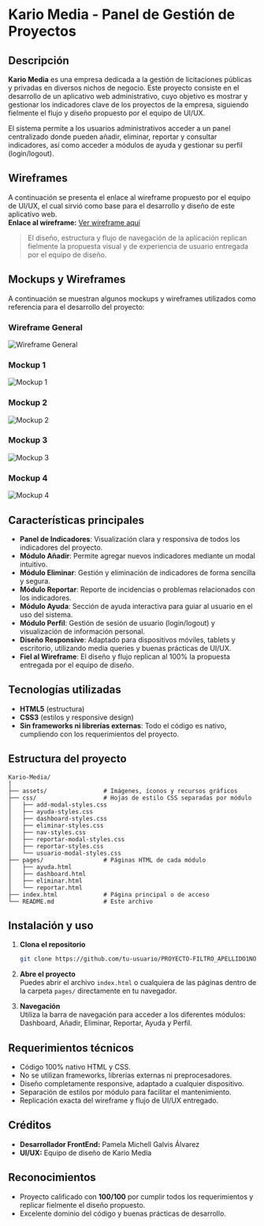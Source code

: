 # Kario Media - Panel de Gestión de Proyectos

## Descripción

**Kario Media** es una empresa dedicada a la gestión de licitaciones públicas y privadas en diversos nichos de negocio. Este proyecto consiste en el desarrollo de un aplicativo web administrativo, cuyo objetivo es mostrar y gestionar los indicadores clave de los proyectos de la empresa, siguiendo fielmente el flujo y diseño propuesto por el equipo de UI/UX.

El sistema permite a los usuarios administrativos acceder a un panel centralizado donde pueden añadir, eliminar, reportar y consultar indicadores, así como acceder a módulos de ayuda y gestionar su perfil (login/logout).

## Wireframes

A continuación se presenta el enlace al wireframe propuesto por el equipo de UI/UX, el cual sirvió como base para el desarrollo y diseño de este aplicativo web.  
**Enlace al wireframe:** [Ver wireframe aquí](Pega_aquí_el_enlace_al_wireframe)

> El diseño, estructura y flujo de navegación de la aplicación replican fielmente la propuesta visual y de experiencia de usuario entregada por el equipo de diseño.

## Mockups y Wireframes

A continuación se muestran algunos mockups y wireframes utilizados como referencia para el desarrollo del proyecto:

### Wireframe General

![Wireframe General](mockup/wireframe.png)

### Mockup 1

![Mockup 1](mockup/1.png)

### Mockup 2

![Mockup 2](mockup/2.png)

### Mockup 3

![Mockup 3](mockup/3.png)

### Mockup 4

![Mockup 4](mockup/4.png)

## Características principales

- **Panel de Indicadores**: Visualización clara y responsiva de todos los indicadores del proyecto.
- **Módulo Añadir**: Permite agregar nuevos indicadores mediante un modal intuitivo.
- **Módulo Eliminar**: Gestión y eliminación de indicadores de forma sencilla y segura.
- **Módulo Reportar**: Reporte de incidencias o problemas relacionados con los indicadores.
- **Módulo Ayuda**: Sección de ayuda interactiva para guiar al usuario en el uso del sistema.
- **Módulo Perfil**: Gestión de sesión de usuario (login/logout) y visualización de información personal.
- **Diseño Responsive**: Adaptado para dispositivos móviles, tablets y escritorio, utilizando media queries y buenas prácticas de UI/UX.
- **Fiel al Wireframe**: El diseño y flujo replican al 100% la propuesta entregada por el equipo de diseño.

## Tecnologías utilizadas

- **HTML5** (estructura)
- **CSS3** (estilos y responsive design)
- **Sin frameworks ni librerías externas**: Todo el código es nativo, cumpliendo con los requerimientos del proyecto.

## Estructura del proyecto

```
Kario-Media/
│
├── assets/                # Imágenes, íconos y recursos gráficos
├── css/                   # Hojas de estilo CSS separadas por módulo
│   ├── add-modal-styles.css
│   ├── ayuda-styles.css
│   ├── dashboard-styles.css
│   ├── eliminar-styles.css
│   ├── nav-styles.css
│   ├── reportar-modal-styles.css
│   ├── reportar-styles.css
│   └── usuario-modal-styles.css
├── pages/                 # Páginas HTML de cada módulo
│   ├── ayuda.html
│   ├── dashboard.html
│   ├── eliminar.html
│   └── reportar.html
├── index.html             # Página principal o de acceso
└── README.md              # Este archivo
```

## Instalación y uso

1. **Clona el repositorio**  
   ```bash
   git clone https://github.com/tu-usuario/PROYECTO-FILTRO_APELLIDO1NOMBRE1_APELLIDO2NOMBRE2.git
   ```

2. **Abre el proyecto**  
   Puedes abrir el archivo `index.html` o cualquiera de las páginas dentro de la carpeta `pages/` directamente en tu navegador.

3. **Navegación**  
   Utiliza la barra de navegación para acceder a los diferentes módulos: Dashboard, Añadir, Eliminar, Reportar, Ayuda y Perfil.

## Requerimientos técnicos

- Código 100% nativo HTML y CSS.
- No se utilizan frameworks, librerías externas ni preprocesadores.
- Diseño completamente responsive, adaptado a cualquier dispositivo.
- Separación de estilos por módulo para facilitar el mantenimiento.
- Replicación exacta del wireframe y flujo de UI/UX entregado.

## Créditos

- **Desarrollador FrontEnd:** Pamela Michell Galvis Álvarez
- **UI/UX:** Equipo de diseño de Kario Media

## Reconocimientos

- Proyecto calificado con **100/100** por cumplir todos los requerimientos y replicar fielmente el diseño propuesto.
- Excelente dominio del código y buenas prácticas de desarrollo.
